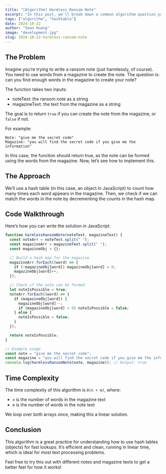 ```yaml
---
title: "[Algorithm] Harmless Ransom Note"
excerpt: "In this post, we'll break down a common algorithm question you might see in coding interviews: the Harmless Ransom Note. It’s a great example to understand how to manipulate strings and use objects as hash tables for performance improvements. Plus, it’s relatively straightforward but offers a solid practice in understanding time complexity."
tags: ["algorithm", "hashtable"]
date: 2024-10-22
author: "Sean Huang"
image: "development.jpg"
slug: 2024-10-22-harmless-ransom-note
---
```


## The Problem

Imagine you’re trying to write a ransom note (just harmlessly, of course). You need to use words from a magazine to create the note. The question is: can you find enough words in the magazine to create your note?

The function takes two inputs:

- noteText: the ransom note as a string
- magazineText: the text from the magazine as a string

The goal is to return `true` if you can create the note from the magazine, or `false` if not.

For example:

```plaintext
Note: "give me the secret code"
Magazine: "you will find the secret code if you give me the information"
```

In this case, the function should return true, as the note can be formed using the words from the magazine. Now, let’s see how to implement this.

## The Approach

We’ll use a hash table (in this case, an object in JavaScript) to count how many times each word appears in the magazine. Then, we check if we can match the words in the note by decrementing the counts in the hash map.

## Code Walkthrough

Here’s how you can write the solution in JavaScript:

```javascript
function harmlessRansomNote(noteText, magazineText) {
  const noteArr = noteText.split(" ");
  const magazineArr = magazineText.split(" ");
  const magazineObj = {};

  // Build a hash map for the magazine
  magazineArr.forEach((word) => {
    if (!magazineObj[word]) magazineObj[word] = 0;
    magazineObj[word]++;
  });

  // Check if the note can be formed
  let noteIsPossible = true;
  noteArr.forEach((word) => {
    if (magazineObj[word]) {
      magazineObj[word]--;
      if (magazineObj[word] < 0) noteIsPossible = false;
    } else {
      noteIsPossible = false;
    }
  });

  return noteIsPossible;
}

// Example usage
const note = "give me the secret code";
const magazine = "you will find the secret code if you give me the information";
console.log(harmlessRansomNote(note, magazine)); // Output: true
```

## Time Complexity

The time complexity of this algorithm is `O(n + m)`, where:

- `n` is the number of words in the magazine text
- `m` is the number of words in the note text

We loop over both arrays once, making this a linear solution.

## Conclusion

This algorithm is a great practice for understanding how to use hash tables (objects) for fast lookups. It’s efficient and clean, running in linear time, which is ideal for most text processing problems.

Feel free to try this out with different notes and magazine texts to get a better feel for how it works!
